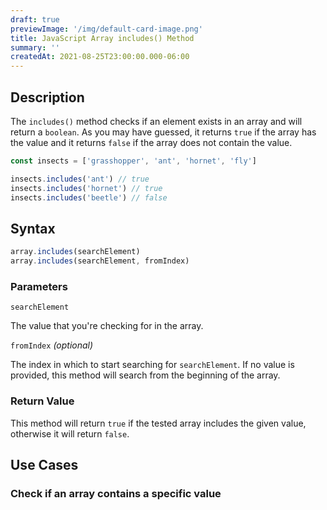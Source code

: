 ```yaml
---
draft: true
previewImage: '/img/default-card-image.png'
title: JavaScript Array includes() Method
summary: ''
createdAt: 2021-08-25T23:00:00.000-06:00
---
```


## Description

The `includes()` method checks if an element exists in an array and will return a `boolean`. As you may have guessed, it returns `true` if the array has the value and it returns `false` if the array does not contain the value.

```js
const insects = ['grasshopper', 'ant', 'hornet', 'fly']

insects.includes('ant') // true
insects.includes('hornet') // true
insects.includes('beetle') // false
```

## Syntax

```js
array.includes(searchElement)
array.includes(searchElement, fromIndex)
```

### Parameters

`searchElement`

The value that you're checking for in the array.

`fromIndex` _(optional)_

The index in which to start searching for `searchElement`. If no value is provided, this method will search from the beginning of the array.

### Return Value

This method will return `true` if the tested array includes the given value, otherwise it will return `false`.

## Use Cases

### Check if an array contains a specific value
